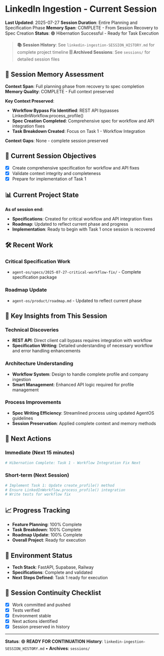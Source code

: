 # LinkedIn Ingestion - Current Session
**Last Updated**: 2025-07-27
**Session Duration**: Entire Planning and Specification Phase
**Memory Span**: COMPLETE - From Session Recovery to Spec Creation
**Status**: 🟢 Hibernation Successful - Ready for Task Execution

> **📚 Session History**: See `linkedin-ingestion-SESSION_HISTORY.md` for complete project timeline
> **🗄️ Archived Sessions**: See `sessions/` for detailed session files

## 🧠 **Session Memory Assessment**

**Context Span**: Full planning phase from recovery to spec completion
**Memory Quality**: COMPLETE - Full context preserved

**Key Context Preserved**:
- **Workflow Bypass Fix Identified**: REST API bypasses LinkedInWorkflow.process_profile()
- **Spec Creation Completed**: Comprehensive spec for workflow and API integration fixes
- **Task Breakdown Created**: Focus on Task 1 - Workflow Integration

**Context Gaps**: None - complete session preserved

## 🎯 **Current Session Objectives**

- [x] Create comprehensive specification for workflow and API fixes
- [x] Validate context integrity and completeness
- [x] Prepare for implementation of Task 1

## 📊 **Current Project State**

**As of session end:**
- **Specifications**: Created for critical workflow and API integration fixes
- **Roadmap**: Updated to reflect current phase and progress
- **Implementation**: Ready to begin with Task 1 once session is recovered

## 🛠️ **Recent Work**

### Critical Specification Work
- `agent-os/specs/2025-07-27-critical-workflow-fix/` - Complete specification package

### Roadmap Update
- `agent-os/product/roadmap.md` - Updated to reflect current phase

## 🧠 **Key Insights from This Session**

### Technical Discoveries
- **REST API**: Direct client call bypass requires integration with workflow
- **Specification Writing**: Detailed understanding of necessary workflow and error handling enhancements

### Architecture Understanding
- **Workflow System**: Design to handle complete profile and company ingestion
- **Smart Management**: Enhanced API logic required for profile management

### Process Improvements
- **Spec Writing Efficiency**: Streamlined process using updated AgentOS guidelines
- **Session Preservation**: Applied complete context and memory methods

## 🚀 **Next Actions**

### Immediate (Next 15 minutes)
```bash
# Hibernation Complete: Task 1 - Workflow Integration Fix Next
```

### Short-term (Next Session)
```bash
# Implement Task 1: Update create_profile() method
# Ensure LinkedInWorkflow.process_profile() integration
# Write tests for workflow fix
```

## 📈 **Progress Tracking**

- **Feature Planning**: 100% Complete
- **Task Breakdown**: 100% Complete
- **Roadmap Update**: 100% Complete
- **Overall Project**: Ready for execution

## 🔧 **Environment Status**

- **Tech Stack**: FastAPI, Supabase, Railway
- **Specifications**: Complete and validated
- **Next Steps Defined**: Task 1 ready for execution

## 🔄 **Session Continuity Checklist**

- [x] Work committed and pushed
- [x] Tests verified
- [x] Environment stable
- [x] Next actions identified
- [x] Session preserved in history

---
**Status**: 🟢 **READY FOR CONTINUATION**
**History**: `linkedin-ingestion-SESSION_HISTORY.md` • **Archives**: `sessions/`
